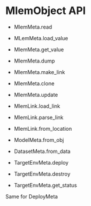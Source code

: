 # MlemObject API

- MlemMeta.read
- MLemMeta.load_value
- MlemMeta.get_value
- MlemMeta.dump
- MlemMeta.make_link
- MlemMeta.clone
- MlemMeta.update

- MlemLink.load_link
- MlemLink.parse_link
- MlemLink.from_location

- ModelMeta.from_obj
- DatasetMeta.from_data

- TargetEnvMeta.deploy
- TargetEnvMeta.destroy
- TargetEnvMeta.get_status

Same for DeployMeta
